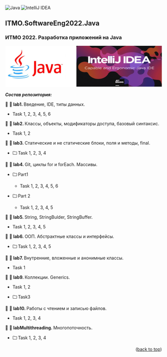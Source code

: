 ![Java](https://img.shields.io/badge/java-%23ED8B00.svg?style=for-the-badge&logo=openjdk&logoColor=white)
![IntelliJ IDEA](https://img.shields.io/badge/IntelliJIDEA-000000.svg?style=for-the-badge&logo=intellij-idea&logoColor=white)
## ITMO.SoftwareEng2022.Java
<a name="readme-top"></a>
### ИТМО 2022. Разработка приложений на Java

<p align="center">
<img src="images/java.png" alt="drawing" width="550"/>
</p>

***Состав репозитория:***

🚩 <strong> &#128194; lab1. </strong> Введение, IDE, типы данных.

  * Task 1, 2, 3, 4, 5, 6
 
🚩 <strong> &#128194; lab2. </strong> Классы, объекты, модификаторы доступа, базовый синтаксис.

  * Task 1, 2

🚩 <strong> &#128194; lab3. </strong> Статические и не статические блоки, поля  и методы, final.

+ <strong> &#128448; </strong> Task 1, 2, 3, 4  

🚩 <strong> &#128194; lab4. </strong> Git, циклы for и forEach. Массивы.

+ <strong> &#128448; </strong> Part1 

  * Task  1, 2, 3, 4, 5, 6 
  
+ <strong> &#128448; </strong> Part 2  

  * Task 1, 2, 3, 4, 5
  
🚩 <strong> &#128194; lab5. </strong> String, StringBulder, StringBuffer.

  * Task 1, 2, 3, 4, 5
  
🚩 <strong> &#128194; lab6. </strong> OOП. Абстрактные классы и интерфейсы.

+ <strong> &#128448; </strong> Task 1, 2, 3, 4, 5

🚩 <strong> &#128194; lab7. </strong> Внутренние, вложенные и анонимные классы.

  * Task 1
  
🚩 <strong> &#128194; lab9. </strong> Коллекции. Generics.

  * Task 1, 2
  
  * <strong> &#128448; </strong> Task3
  
🚩 <strong> &#128194; lab10. </strong> Работы с чтением и записью файлов.

  * Task 1, 2, 3, 4

🚩 <strong> &#128194; labMultithreading. </strong> Многопоточность.

  * <strong> &#128448; </strong> Task 1, 2, 3, 4
  
<p align="right">(<a href="#readme-top">back to top</a>)</p>
